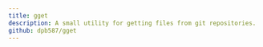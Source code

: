 ```yaml
---
title: gget
description: A small utility for getting files from git repositories.
github: dpb587/gget
---
```

